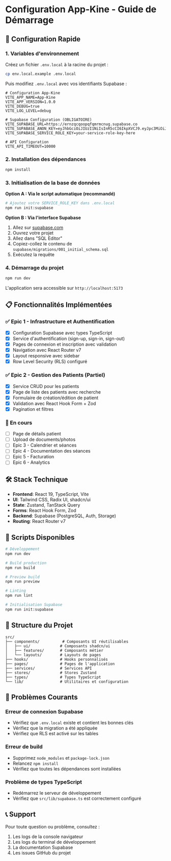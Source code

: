 # Configuration App-Kine - Guide de Démarrage

## 🚀 Configuration Rapide

### 1. Variables d'environnement

Créez un fichier `.env.local` à la racine du projet :

```bash
cp env.local.example .env.local
```

Puis modifiez `.env.local` avec vos identifiants Supabase :

```env
# Configuration App-Kine
VITE_APP_NAME=App-Kine
VITE_APP_VERSION=1.0.0
VITE_DEBUG=true
VITE_LOG_LEVEL=debug

# Supabase Configuration (OBLIGATOIRE)
VITE_SUPABASE_URL=https://ernzqcqoopqfqmrmcnug.supabase.co
VITE_SUPABASE_ANON_KEY=eyJhbGciOiJIUzI1NiIsInR5cCI6IkpXVCJ9.eyJpc3MiOiJzdXBhYmFzZSIsInJlZiI6ImVybnpxY3Fvb3BxZnFtcm1jbnVnIiwicm9sZSI6ImFub24iLCJpYXQiOjE3NTk4OTk0NjgsImV4cCI6MjA3NTQ3NTQ2OH0.30Z0GwF5MHBCxu6YLV7xm7ZCzYDxQ0_kpyEKgNnsTMY
VITE_SUPABASE_SERVICE_ROLE_KEY=your-service-role-key-here

# API Configuration
VITE_API_TIMEOUT=10000
```

### 2. Installation des dépendances

```bash
npm install
```

### 3. Initialisation de la base de données

**Option A : Via le script automatique (recommandé)**

```bash
# Ajoutez votre SERVICE_ROLE_KEY dans .env.local
npm run init:supabase
```

**Option B : Via l'interface Supabase**

1. Allez sur [supabase.com](https://supabase.com)
2. Ouvrez votre projet
3. Allez dans "SQL Editor"
4. Copiez-collez le contenu de `supabase/migrations/001_initial_schema.sql`
5. Exécutez la requête

### 4. Démarrage du projet

```bash
npm run dev
```

L'application sera accessible sur `http://localhost:5173`

## 📋 Fonctionnalités Implémentées

### ✅ Epic 1 - Infrastructure et Authentification

- [x] Configuration Supabase avec types TypeScript
- [x] Service d'authentification (sign-up, sign-in, sign-out)
- [x] Pages de connexion et inscription avec validation
- [x] Navigation avec React Router v7
- [x] Layout responsive avec sidebar
- [x] Row Level Security (RLS) configuré

### ✅ Epic 2 - Gestion des Patients (Partiel)

- [x] Service CRUD pour les patients
- [x] Page de liste des patients avec recherche
- [x] Formulaire de création/édition de patient
- [x] Validation avec React Hook Form + Zod
- [x] Pagination et filtres

### 🔄 En cours

- [ ] Page de détails patient
- [ ] Upload de documents/photos
- [ ] Epic 3 - Calendrier et séances
- [ ] Epic 4 - Documentation des séances
- [ ] Epic 5 - Facturation
- [ ] Epic 6 - Analytics

## 🛠️ Stack Technique

- **Frontend**: React 19, TypeScript, Vite
- **UI**: Tailwind CSS, Radix UI, shadcn/ui
- **State**: Zustand, TanStack Query
- **Forms**: React Hook Form, Zod
- **Backend**: Supabase (PostgreSQL, Auth, Storage)
- **Routing**: React Router v7

## 🔧 Scripts Disponibles

```bash
# Développement
npm run dev

# Build production
npm run build

# Preview build
npm run preview

# Linting
npm run lint

# Initialisation Supabase
npm run init:supabase
```

## 📁 Structure du Projet

```
src/
├── components/          # Composants UI réutilisables
│   ├── ui/             # Composants shadcn/ui
│   ├── features/       # Composants métier
│   └── layouts/        # Layouts de pages
├── hooks/              # Hooks personnalisés
├── pages/              # Pages de l'application
├── services/           # Services API
├── stores/             # Stores Zustand
├── types/              # Types TypeScript
└── lib/                # Utilitaires et configuration
```

## 🚨 Problèmes Courants

### Erreur de connexion Supabase

- Vérifiez que `.env.local` existe et contient les bonnes clés
- Vérifiez que la migration a été appliquée
- Vérifiez que RLS est activé sur les tables

### Erreur de build

- Supprimez `node_modules` et `package-lock.json`
- Relancez `npm install`
- Vérifiez que toutes les dépendances sont installées

### Problème de types TypeScript

- Redémarrez le serveur de développement
- Vérifiez que `src/lib/supabase.ts` est correctement configuré

## 📞 Support

Pour toute question ou problème, consultez :

1. Les logs de la console navigateur
2. Les logs du terminal de développement
3. La documentation Supabase
4. Les issues GitHub du projet
